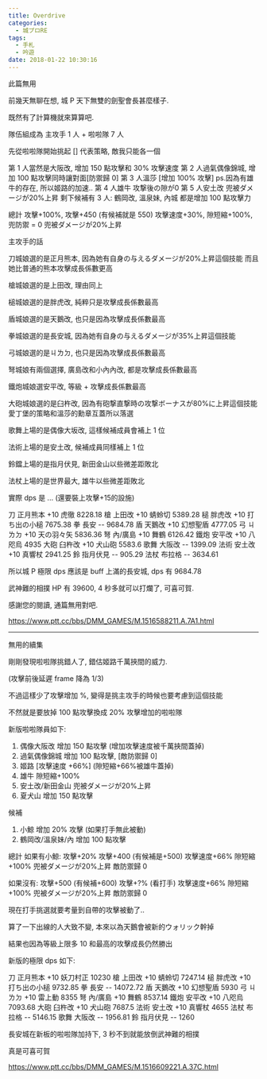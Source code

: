 ```yaml
---
title: Overdrive
categories:
  - 城プロRE
tags:
  - 手札
  - 吟遊
date: 2018-01-22 10:30:16
---
```

此篇無用


前幾天無聊在想, 城 P 天下無雙的劍聖會長甚麼樣子.

既然有了計算機就來算算吧.

隊伍組成為 主攻手 1 人 + 啦啦隊 7 人

先從啦啦隊開始挑起 [] 代表策略, 敵我只能各一個

第 1 人當然是大阪改, 增加 150 點攻擊和 30% 攻擊速度
第 2 人過氣偶像錦城, 增加 100 點攻擊同時讓對面[防禦歸 0]
第 3 人溫莎          [增加 100% 攻擊]  ps.因為有雄牛的存在, 所以姬路的加速..
第 4 人雄牛          攻撃後の隙が0
第 5 人安土改        兜被ダメージが20%上昇
剩下候補有 3 人: 鶴岡改, 溫泉妹, 內城  都是增加 100 點攻擊力

總計 攻擊+100%, 攻擊+450 (有候補就是 550)
     攻擊速度+30%, 隙短縮+100%, 兜防禦 = 0
     兜被ダメージが20%上昇

主攻手的話

刀城娘選的是正月熊本, 因為她有自身の与えるダメージが20%上昇這個技能
      而且她比普通的熊本攻擊成長係數更高

槍城娘選的是上田改, 理由同上

槌城娘選的是胖虎改, 純粹只是攻擊成長係數最高

盾城娘選的是天鵝改, 也只是因為攻擊成長係數最高

拳城娘選的是長安城, 因為她有自身の与えるダメージが35%上昇這個技能

弓城娘選的是ㄐㄌㄉ, 也只是因為攻擊成長係數最高

弩城娘有兩個選擇, 廣島改和小內內改, 都是攻擊成長係數最高

鐵炮城娘選安平改, 等級 + 攻擊成長係數最高

大砲城娘選的是臼杵改, 因為有砲撃直撃時の攻撃ボーナスが80%に上昇這個技能
      愛丁堡的策略和溫莎的勳章互蓋所以落選

歌舞上場的是偶像大坂改, 這樣候補成員會補上 1 位

法術上場的是安土改, 候補成員同樣補上 1 位

鈴鐺上場的是指月伏見, 新田金山以些微差距敗北

法杖上場的是世界最大, 雄牛以些微差距敗北


實際 dps 是 ... (還要裝上攻擊+15的設施)

刀   正月熊本    +10 虎徹         8228.18
槍   上田改      +10 蜻蛉切       5389.28
槌   胖虎改      +10 打ち出の小槌 7675.38
拳   長安        --               9684.78
盾   天鵝改      +10 幻想聖盾     4777.05
弓   ㄐㄌㄉ      +10 天の羽々矢   5836.36
弩   內/廣島     +10 舞鶴         6126.42
鐵炮 安平改      +10 八咫烏       4935
大砲 臼杵改      +10 犬山砲       5583.6
歌舞 大阪改      --               1399.09
法術 安土改      +10 真響杖       2941.25
鈴   指月伏見    --                905.29
法杖 布拉格      --               3634.61

所以城 P 極限 dps 應該是 buff 上滿的長安城, dps 有 9684.78

武神難的相撲 HP 有 39600, 4 秒多就可以打爛了, 可喜可賀.

感謝您的閱讀, 通篇無用對吧.

https://www.ptt.cc/bbs/DMM_GAMES/M.1516588211.A.7A1.html

-----
無用的續集


剛剛發現啦啦隊挑錯人了, 錯估姬路千萬挾間的威力.

(攻擊前後延遲 frame 降為 1/3)

不過這樣少了攻擊增加 %, 變得是挑主攻手的時候也要考慮到這個技能

不然就是要放掉 100 點攻擊換成 20% 攻擊增加的啦啦隊

新版啦啦隊員如下:

1. 偶像大阪改           增加 150 點攻擊 (增加攻擊速度被千萬挾間蓋掉)
2. 過氣偶像錦城         增加 100 點攻擊, [敵防禦歸 0]
3. 姬路                 [攻擊速度 +66%] (隙短縮+66%被雄牛蓋掉)
4. 雄牛                 隙短縮+100%
5. 安土改/新田金山      兜被ダメージが20%上昇
6. 夏犬山               增加 150 點攻擊

候補
1. 小鯨                 增加 20% 攻擊 (如果打手無此被動)
2. 鶴岡改/溫泉妹/內     增加 100 點攻擊

總計
如果有小鯨: 攻擊+20% 攻擊+400 (有候補是+500)
            攻擊速度+66% 隙短縮+100% 兜被ダメージが20%上昇 敵防禦歸 0

如果沒有:   攻擊+500 (有候補+600) 攻擊+?% (看打手)
            攻擊速度+66% 隙短縮+100% 兜被ダメージが20%上昇 敵防禦歸 0

現在打手挑選就要考量到自帶的攻擊被動了..

算了一下出線的人大致不變, 本來以為天鵝會被新的ウォリック幹掉

結果也因為等級上限多 10 和最高的攻擊成長仍然勝出

新版的極限 dps 如下:

刀      正月熊本    +10 妖刀村正        10230
槍      上田改      +10 蜻蛉切           7247.14
槌      胖虎改      +10 打ち出の小槌     9732.85
拳      長安        --                  14072.72
盾      天鵝改      +10 幻想聖盾         5930
弓      ㄐㄌㄉ      +10 雷上動           8355
弩      內/廣島     +10 舞鶴             8537.14
鐵炮    安平改      +10 八咫烏           7093.68
大砲    臼杵改      +10 犬山砲           7687.5
法術    安土改      +10 真響杖           4655
法杖    布拉格      --                   5146.15
歌舞    大阪改      --                   1956.81
鈴      指月伏見    --                   1260

長安城在新板的啦啦隊加持下, 3 秒不到就能放倒武神難的相撲

真是可喜可賀

https://www.ptt.cc/bbs/DMM_GAMES/M.1516609221.A.37C.html
